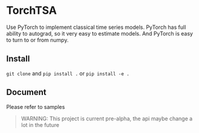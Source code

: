 # TorchTSA

Use PyTorch to implement classical time series models. PyTorch has full ability to autograd, so it very easy to estimate models. And PyTorch is easy to turn to or from numpy.

## Install

`git clone` and `pip install .` or `pip install -e .`

## Document

Please refer to samples

> WARNING: This project is current pre-alpha, the api maybe change a lot in the future
